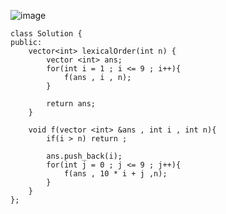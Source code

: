 ![image](https://github.com/Mudit-Jxin7/DSA/assets/97677133/e2d133e4-614d-4e68-8522-9de1a95dd42d)

```
class Solution {
public:
    vector<int> lexicalOrder(int n) {
        vector <int> ans;
        for(int i = 1 ; i <= 9 ; i++){
            f(ans , i , n);     
        }

        return ans;
    }

    void f(vector <int> &ans , int i , int n){
        if(i > n) return ;

        ans.push_back(i);
        for(int j = 0 ; j <= 9 ; j++){
            f(ans , 10 * i + j ,n);
        }
    }
};
